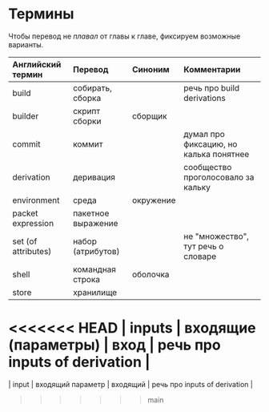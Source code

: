 # Термины

Чтобы перевод не *плавал* от главы к главе, фиксируем возможные варианты.

|  Английский термин  |      Перевод         |  Синоним  |                 Комментарии                 |
|:--------------------|:---------------------|:----------|:--------------------------------------------|
| build               | собирать, сборка     |           | речь про build derivations                  |
| builder             | скрипт сборки        | сборщик   |                                             |
| commit              | коммит               |           | думал про фиксацию, но калька понятнее      |
| derivation          | деривация            |           | сообщество проголосовало за кальку          |
| environment         | среда                | окружение |                                             |
| packet expression   | пакетное выражение   |           |                                             |
| set (of attributes) | набор (атрибутов)    |           | не "множество", тут речь о словаре          |
| shell               | командная строка     | оболочка  |                                             |
| store               | хранилище            |           |                                             |
<<<<<<< HEAD
| inputs              | входящие (параметры) | вход      | речь про inputs of derivation               |
=======
| input               | входящий параметр    | входящий  | речь про inputs of derivation               |
>>>>>>> main
